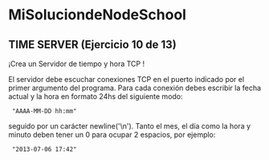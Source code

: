 # MiSoluciondeNodeSchool
 ## TIME SERVER (Ejercicio 10 de 13)  
   
  ¡Crea un Servidor de tiempo y hora TCP !  
   
  El servidor debe escuchar conexiones TCP en el puerto indicado por el  
  primer argumento del programa. Para cada conexión debes escribir la fecha  
  actual y la hora en formato 24hs del siguiente modo:  
   
     "AAAA-MM-DD hh:mm"  
   
  seguido por un carácter newline('\n'). Tanto el mes, el día como la hora y  
  minuto deben tener un 0 para ocupar 2 espacios, por ejemplo:  
   
     "2013-07-06 17:42"  

